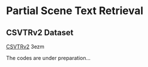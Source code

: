 # Partial Scene Text Retrieval

## CSVTRv2 Dataset

[CSVTRv2](https://pan.baidu.com/s/12vn1W_3TswzkRPswJNw-sw) 3ezm 

The codes are under preparation...
